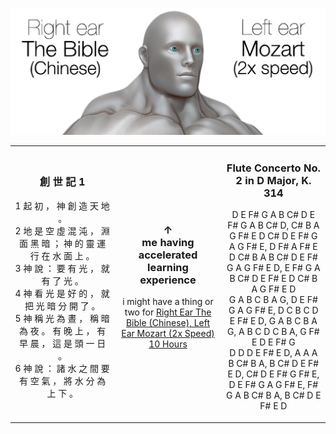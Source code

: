 <p align="center">
   <img src="static/image.png" alt="Right ear: The Bible (Chinese). Left ear: Mozart (2x speed)" width="1320">
</p>
<table align="center" width="1320">
   <tbody>
      <tr>
         <td align="center" width="33%">
            <h3>創 世 記 1</h3>
            <p>1 起 初 ， 神 創 造 天 地 。<br>2 地 是 空 虛 混 沌 ， 淵 面 黑 暗 ； 神 的 靈 運 行 在 水 面 上 。<br>3 神 說 ： 要 有 光 ， 就 有 了 光 。<br>4 神 看 光 是 好 的 ， 就 把 光 暗 分 開 了 。<br>5 神 稱 光 為 晝 ， 稱 暗 為 夜 。 有 晚 上 ， 有 早 晨 ， 這 是 頭 一 日 。<br>6 神 說 ： 諸 水 之 間 要 有 空 氣 ， 將 水 分 為 上 下 。</p>
         </td>
         <td align="center" width="34%">
            <h3>↑<br>me having accelerated learning experience</h3>
            <p>i might have a thing or two for <a href="https://www.youtube.com/watch?v=ueufxzUjsS0">Right Ear The Bible (Chinese), Left Ear Mozart (2x Speed) 10 Hours</a></p>
         </td>
         <td align="center" width="33%">
            <h3>Flute Concerto No. 2 in D Major, K. 314</h3>
            <p>D E F# G A B C# D E F# G A B C# D, C# B A G F# E D C# D E F# G A G F# E, D F# A F# E D C# B A B C# D E F# G A G F# E D, E F# G A B C# D E F# E D C# B A G F# E D<br>G A B C B A G, D E F# G A G F# E, D C B C D E F# E D, G A B C B A G, A B C D C B A, G F# E D E F# G<br>D D D E F# E D, A A A B C# B A, B C# D E F# E D, C# D E F# G F# E, D E F# G A G F# E, F# G A B C# B A, B C# D E F# E D</p>
         </td>
      </tr>
   </tbody>
</table>
